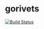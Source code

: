 # gorivets

[![Build Status](https://travis-ci.org/jrivets/gorivets.svg?branch=master)](https://travis-ci.org/jrivets/gorivets)


